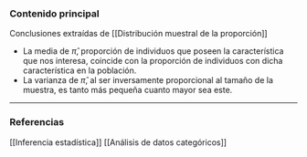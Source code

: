 ### Contenido principal

Conclusiones extraídas de [[Distribución muestral de la proporción]]

- La media de $\hat{\pi}$, proporción de individuos que poseen la característica que nos interesa, coincide con la proporción de individuos con dicha característica en la población.
- La varianza de $\hat{\pi}$, al ser inversamente proporcional al tamaño de la muestra, es tanto más pequeña cuanto mayor sea este.


--- 
### Referencias

[[Inferencia estadística]]
[[Análisis de datos categóricos]]